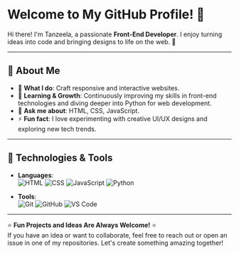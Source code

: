 # Welcome to My GitHub Profile! 👋

Hi there! I'm Tanzeela, a passionate **Front-End Developer**. I enjoy turning ideas into code and bringing designs to life on the web. 🚀

---

## 🌟 About Me
- 🔭 **What I do**: Craft responsive and interactive websites.
- 🌱 **Learning & Growth**: Continuously improving my skills in front-end technologies and diving deeper into Python for web development.
- 💬 **Ask me about**: HTML, CSS, JavaScript.
- ⚡ **Fun fact**: I love experimenting with creative UI/UX designs and exploring new tech trends.

---

## 🔧 Technologies & Tools
- **Languages**:  
  ![HTML](https://img.shields.io/badge/HTML-E34F26?style=flat-square&logo=html5&logoColor=white) 
  ![CSS](https://img.shields.io/badge/CSS-1572B6?style=flat-square&logo=css3&logoColor=white) 
  ![JavaScript](https://img.shields.io/badge/JavaScript-F7DF1E?style=flat-square&logo=javascript&logoColor=black) 
  ![Python](https://img.shields.io/badge/Python-3776AB?style=flat-square&logo=python&logoColor=white)


- **Tools**:  
  ![Git](https://img.shields.io/badge/Git-F05032?style=flat-square&logo=git&logoColor=white) 
  ![GitHub](https://img.shields.io/badge/GitHub-181717?style=flat-square&logo=github&logoColor=white) 
  ![VS Code](https://img.shields.io/badge/VS%20Code-007ACC?style=flat-square&logo=visual-studio-code&logoColor=white)

---


⭐️ **Fun Projects and Ideas Are Always Welcome!** ⭐️  
If you have an idea or want to collaborate, feel free to reach out or open an issue in one of my repositories. Let's create something amazing together!
